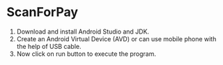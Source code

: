 # ScanForPay
1. Download and install Android Studio and JDK.
2. Create an Android Virtual Device (AVD) or can use mobile phone with the help of USB cable.
3. Now click on run button to execute the program.
